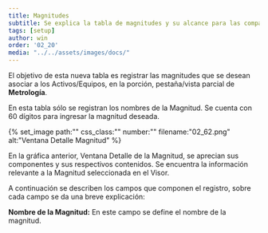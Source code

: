 ```yaml
---
title: Magnitudes
subtitle: Se explica la tabla de magnitudes y su alcance para las compañías parametrizadas que requieren metrología.
tags: [setup]
author: win
order: '02_20'
media: "../../assets/images/docs/"
---
```


El objetivo de esta nueva tabla es registrar las magnitudes que se desean asociar a los Activos/Equipos, en la porción, pestaña/vista parcial de **Metrología**.

En esta tabla sólo se registran los nombres de la Magnitud. Se cuenta con 60 dígitos para  ingresar la magnitud deseada.

{% set_image
  path:""
  css_class:""
  number:""
  filename:"02_62.png"
  alt:"Ventana Detalle Magnitud"
%}

En la gráfica anterior, Ventana Detalle de la Magnitud, se aprecian sus componentes y sus respectivos contenidos. Se encuentra la información relevante a la Magnitud seleccionada en el Visor.

A continuación se describen los campos que componen el registro, sobre cada campo se da una breve explicación:

**Nombre de la Magnitud:** En este campo se define el nombre de la magnitud.